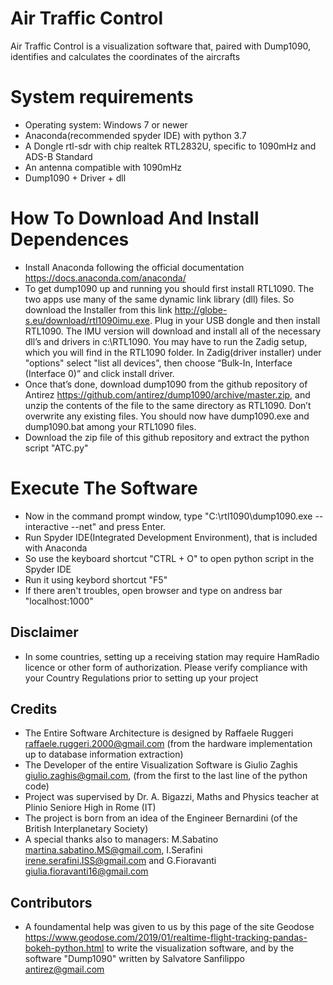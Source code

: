 # Air Traffic Control
Air Traffic Control is a visualization software that, paired with Dump1090, identifies and calculates the coordinates of the aircrafts
# System requirements
* Operating system: Windows 7 or newer
* Anaconda(recommended spyder IDE) with python 3.7
* A Dongle rtl-sdr with chip realtek RTL2832U, specific to 1090mHz and ADS-B Standard
* An antenna compatible with 1090mHz
* Dump1090 + Driver + dll
# How To Download And Install Dependences
* Install Anaconda following the official documentation https://docs.anaconda.com/anaconda/
* To get dump1090 up and running you should first install RTL1090. The two apps use many of the same dynamic link library (dll) files. So download the Installer from this link http://globe-s.eu/download/rtl1090imu.exe. Plug in your USB dongle and then install RTL1090. The IMU version will download and install all of the necessary dll’s and drivers in c:\RTL1090. You may have to run the Zadig setup, which you will find in the RTL1090 folder. In Zadig(driver installer) under "options" select "list all devices", then choose “Bulk-In, Interface (Interface 0)” and click install driver.
* Once that’s done, download dump1090 from the github repository of Antirez https://github.com/antirez/dump1090/archive/master.zip, and unzip the contents of the file to the same directory as RTL1090. Don’t overwrite any existing files. You should now have dump1090.exe and dump1090.bat among your RTL1090 files.
* Download the zip file of this github repository and extract the python script "ATC.py"
# Execute The Software
* Now in the command prompt window, type "C:\rtl1090\dump1090.exe --interactive --net" and press Enter.
* Run Spyder IDE(Integrated Development Environment), that is included with Anaconda
* So use the keyboard shortcut "CTRL + O" to open python script in the Spyder IDE
* Run it using keybord shortcut "F5"
* If there aren't troubles, open browser and type on andress bar "localhost:1000"

Disclaimer
---
* In some countries, setting up a receiving station may require HamRadio licence or other form of authorization. Please verify  compliance with your Country Regulations prior to setting up your project

Credits
---
* The Entire Software Architecture is designed by Raffaele Ruggeri <raffaele.ruggeri.2000@gmail.com> (from the hardware implementation up to database information extraction)
* The Developer of the entire Visualization Software is Giulio Zaghis <giulio.zaghis@gmail.com>, (from the first to the last line of the python code)
* Project was supervised by Dr. A. Bigazzi, Maths and Physics teacher at Plinio Seniore High in Rome (IT)
* The project is born from an idea of the Engineer Bernardini (of the British Interplanetary Society)
* A special thanks also to managers: M.Sabatino <martina.sabatino.MS@gmail.com>, I.Serafini <irene.serafini.ISS@gmail.com> and G.Fioravanti <giulia.fioravanti16@gmail.com>

Contributors
---
* A foundamental help was given to us by this page of the site Geodose https://www.geodose.com/2019/01/realtime-flight-tracking-pandas-bokeh-python.html to write the visualization software, and by the software "Dump1090" written by Salvatore Sanfilippo <antirez@gmail.com>
